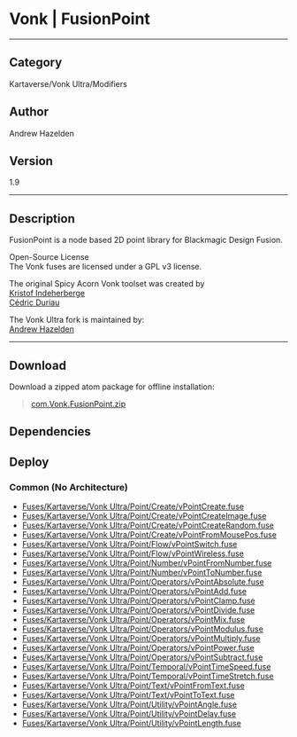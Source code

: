 # Vonk | FusionPoint
___

## Category
Kartaverse/Vonk Ultra/Modifiers

## Author
Andrew Hazelden

## Version
1.9

___

## Description
<p>FusionPoint is a node based 2D point library for Blackmagic Design Fusion.</p>

<p>Open-Source License<br>
The Vonk fuses are licensed under a GPL v3 license.</p>

<p>The original Spicy Acorn Vonk toolset was created by<br>
<a href="mailto:xmnr0x23@gmail.com">Kristof Indeherberge</a><br>
<a href="mailto:duriau.cedric@live.be">Cédric Duriau</a></p>

<p>The Vonk Ultra fork is maintained by:<br>
<a href="mailto:andrew@andrewhazelden.com">Andrew Hazelden</a></p>

___

## Download

Download a zipped atom package for offline installation:
> [com.Vonk.FusionPoint.zip](https://gitlab.com/WeSuckLess/Reactor/-/archive/master/Reactor-master.zip?path=Atoms/com.Vonk.FusionPoint)  

## Dependencies

## Deploy

### Common (No Architecture)

<ul>
<li><a href="https://gitlab.com/WeSuckLess/Reactor/-/blob/master/Atoms/com.Vonk.FusionPoint/Fuses/Kartaverse/Vonk Ultra/Point/Create/vPointCreate.fuse?ref_type=heads">Fuses/Kartaverse/Vonk Ultra/Point/Create/vPointCreate.fuse</a></li>
<li><a href="https://gitlab.com/WeSuckLess/Reactor/-/blob/master/Atoms/com.Vonk.FusionPoint/Fuses/Kartaverse/Vonk Ultra/Point/Create/vPointCreateImage.fuse?ref_type=heads">Fuses/Kartaverse/Vonk Ultra/Point/Create/vPointCreateImage.fuse</a></li>
<li><a href="https://gitlab.com/WeSuckLess/Reactor/-/blob/master/Atoms/com.Vonk.FusionPoint/Fuses/Kartaverse/Vonk Ultra/Point/Create/vPointCreateRandom.fuse?ref_type=heads">Fuses/Kartaverse/Vonk Ultra/Point/Create/vPointCreateRandom.fuse</a></li>
<li><a href="https://gitlab.com/WeSuckLess/Reactor/-/blob/master/Atoms/com.Vonk.FusionPoint/Fuses/Kartaverse/Vonk Ultra/Point/Create/vPointFromMousePos.fuse?ref_type=heads">Fuses/Kartaverse/Vonk Ultra/Point/Create/vPointFromMousePos.fuse</a></li>
<li><a href="https://gitlab.com/WeSuckLess/Reactor/-/blob/master/Atoms/com.Vonk.FusionPoint/Fuses/Kartaverse/Vonk Ultra/Point/Flow/vPointSwitch.fuse?ref_type=heads">Fuses/Kartaverse/Vonk Ultra/Point/Flow/vPointSwitch.fuse</a></li>
<li><a href="https://gitlab.com/WeSuckLess/Reactor/-/blob/master/Atoms/com.Vonk.FusionPoint/Fuses/Kartaverse/Vonk Ultra/Point/Flow/vPointWireless.fuse?ref_type=heads">Fuses/Kartaverse/Vonk Ultra/Point/Flow/vPointWireless.fuse</a></li>
<li><a href="https://gitlab.com/WeSuckLess/Reactor/-/blob/master/Atoms/com.Vonk.FusionPoint/Fuses/Kartaverse/Vonk Ultra/Point/Number/vPointFromNumber.fuse?ref_type=heads">Fuses/Kartaverse/Vonk Ultra/Point/Number/vPointFromNumber.fuse</a></li>
<li><a href="https://gitlab.com/WeSuckLess/Reactor/-/blob/master/Atoms/com.Vonk.FusionPoint/Fuses/Kartaverse/Vonk Ultra/Point/Number/vPointToNumber.fuse?ref_type=heads">Fuses/Kartaverse/Vonk Ultra/Point/Number/vPointToNumber.fuse</a></li>
<li><a href="https://gitlab.com/WeSuckLess/Reactor/-/blob/master/Atoms/com.Vonk.FusionPoint/Fuses/Kartaverse/Vonk Ultra/Point/Operators/vPointAbsolute.fuse?ref_type=heads">Fuses/Kartaverse/Vonk Ultra/Point/Operators/vPointAbsolute.fuse</a></li>
<li><a href="https://gitlab.com/WeSuckLess/Reactor/-/blob/master/Atoms/com.Vonk.FusionPoint/Fuses/Kartaverse/Vonk Ultra/Point/Operators/vPointAdd.fuse?ref_type=heads">Fuses/Kartaverse/Vonk Ultra/Point/Operators/vPointAdd.fuse</a></li>
<li><a href="https://gitlab.com/WeSuckLess/Reactor/-/blob/master/Atoms/com.Vonk.FusionPoint/Fuses/Kartaverse/Vonk Ultra/Point/Operators/vPointClamp.fuse?ref_type=heads">Fuses/Kartaverse/Vonk Ultra/Point/Operators/vPointClamp.fuse</a></li>
<li><a href="https://gitlab.com/WeSuckLess/Reactor/-/blob/master/Atoms/com.Vonk.FusionPoint/Fuses/Kartaverse/Vonk Ultra/Point/Operators/vPointDivide.fuse?ref_type=heads">Fuses/Kartaverse/Vonk Ultra/Point/Operators/vPointDivide.fuse</a></li>
<li><a href="https://gitlab.com/WeSuckLess/Reactor/-/blob/master/Atoms/com.Vonk.FusionPoint/Fuses/Kartaverse/Vonk Ultra/Point/Operators/vPointMix.fuse?ref_type=heads">Fuses/Kartaverse/Vonk Ultra/Point/Operators/vPointMix.fuse</a></li>
<li><a href="https://gitlab.com/WeSuckLess/Reactor/-/blob/master/Atoms/com.Vonk.FusionPoint/Fuses/Kartaverse/Vonk Ultra/Point/Operators/vPointModulus.fuse?ref_type=heads">Fuses/Kartaverse/Vonk Ultra/Point/Operators/vPointModulus.fuse</a></li>
<li><a href="https://gitlab.com/WeSuckLess/Reactor/-/blob/master/Atoms/com.Vonk.FusionPoint/Fuses/Kartaverse/Vonk Ultra/Point/Operators/vPointMultiply.fuse?ref_type=heads">Fuses/Kartaverse/Vonk Ultra/Point/Operators/vPointMultiply.fuse</a></li>
<li><a href="https://gitlab.com/WeSuckLess/Reactor/-/blob/master/Atoms/com.Vonk.FusionPoint/Fuses/Kartaverse/Vonk Ultra/Point/Operators/vPointPower.fuse?ref_type=heads">Fuses/Kartaverse/Vonk Ultra/Point/Operators/vPointPower.fuse</a></li>
<li><a href="https://gitlab.com/WeSuckLess/Reactor/-/blob/master/Atoms/com.Vonk.FusionPoint/Fuses/Kartaverse/Vonk Ultra/Point/Operators/vPointSubtract.fuse?ref_type=heads">Fuses/Kartaverse/Vonk Ultra/Point/Operators/vPointSubtract.fuse</a></li>
<li><a href="https://gitlab.com/WeSuckLess/Reactor/-/blob/master/Atoms/com.Vonk.FusionPoint/Fuses/Kartaverse/Vonk Ultra/Point/Temporal/vPointTimeSpeed.fuse?ref_type=heads">Fuses/Kartaverse/Vonk Ultra/Point/Temporal/vPointTimeSpeed.fuse</a></li>
<li><a href="https://gitlab.com/WeSuckLess/Reactor/-/blob/master/Atoms/com.Vonk.FusionPoint/Fuses/Kartaverse/Vonk Ultra/Point/Temporal/vPointTimeStretch.fuse?ref_type=heads">Fuses/Kartaverse/Vonk Ultra/Point/Temporal/vPointTimeStretch.fuse</a></li>
<li><a href="https://gitlab.com/WeSuckLess/Reactor/-/blob/master/Atoms/com.Vonk.FusionPoint/Fuses/Kartaverse/Vonk Ultra/Point/Text/vPointFromText.fuse?ref_type=heads">Fuses/Kartaverse/Vonk Ultra/Point/Text/vPointFromText.fuse</a></li>
<li><a href="https://gitlab.com/WeSuckLess/Reactor/-/blob/master/Atoms/com.Vonk.FusionPoint/Fuses/Kartaverse/Vonk Ultra/Point/Text/vPointToText.fuse?ref_type=heads">Fuses/Kartaverse/Vonk Ultra/Point/Text/vPointToText.fuse</a></li>
<li><a href="https://gitlab.com/WeSuckLess/Reactor/-/blob/master/Atoms/com.Vonk.FusionPoint/Fuses/Kartaverse/Vonk Ultra/Point/Utility/vPointAngle.fuse?ref_type=heads">Fuses/Kartaverse/Vonk Ultra/Point/Utility/vPointAngle.fuse</a></li>
<li><a href="https://gitlab.com/WeSuckLess/Reactor/-/blob/master/Atoms/com.Vonk.FusionPoint/Fuses/Kartaverse/Vonk Ultra/Point/Utility/vPointDelay.fuse?ref_type=heads">Fuses/Kartaverse/Vonk Ultra/Point/Utility/vPointDelay.fuse</a></li>
<li><a href="https://gitlab.com/WeSuckLess/Reactor/-/blob/master/Atoms/com.Vonk.FusionPoint/Fuses/Kartaverse/Vonk Ultra/Point/Utility/vPointLength.fuse?ref_type=heads">Fuses/Kartaverse/Vonk Ultra/Point/Utility/vPointLength.fuse</a></li>
</ul>
